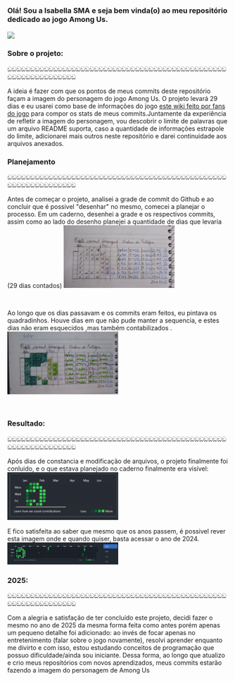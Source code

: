 ###  Olá! Sou a Isabella SMA e seja bem vinda(o) ao meu repositório dedicado ao jogo Among Us.



<img width= "55%" align="center" src="https://storage.stwonline.com.br/180graus/uploads/ckeditor/pictures/2385593/93gaa4wm3z4hbenzlbxweq-1jxe.jpg">



### Sobre o projeto: 
ඞඞඞඞඞඞඞඞඞඞඞඞඞඞඞඞඞඞඞඞඞඞඞඞඞඞඞඞඞඞඞඞඞඞඞඞඞඞඞඞඞඞඞඞඞඞඞඞඞඞඞඞඞඞඞඞඞඞඞඞඞඞඞ

A ideia é fazer com que os pontos de meus commits deste repositório façam a imagem do personagem do jogo Among Us. O projeto levará 29 dias e eu usarei como base de informações do jogo [este wiki feito por fans do jogo](https://among-us.fandom.com/wiki/Among_Us_Wiki) para compor os stats de meus commits.Juntamente da experiência de refletir a imagem do personagem, vou descobrir o limite de palavras que um arquivo README suporta, caso a quantidade de informações estrapole do limite, adicionarei mais outros neste repositório e darei continuidade aos arquivos anexados.



### Planejamento
ඞඞඞඞඞඞඞඞඞඞඞඞඞඞඞඞඞඞඞඞඞඞඞඞඞඞඞඞඞඞඞඞඞඞඞඞඞඞඞඞඞඞඞඞඞඞඞඞඞඞඞඞඞඞඞඞඞඞඞඞඞඞඞ


Antes de começar o projeto, analisei a grade de commit do Github e ao concluir que é possivel "desenhar" no mesmo,  comecei a planejar o processo.
Em um caderno, desenhei a grade e os respectivos commits, assim como ao lado do desenho planejei a quantidade de dias que levaria (29 dias contados)
<img alig="center" width="50%" src="/src/parte caderno 2.jpg">

<br>

Ao longo que os dias passavam e os commits eram feitos, eu pintava os quadradinhos. Houve dias em que não pude manter a sequencia, e estes dias não eram esquecidos ,mas também contabilizados .
<img alig="center" width="50%" src="/src/grade-pintada.png"> 

<br>


### Resultado:
ඞඞඞඞඞඞඞඞඞඞඞඞඞඞඞඞඞඞඞඞඞඞඞඞඞඞඞඞඞඞඞඞඞඞඞඞඞඞඞඞඞඞඞඞඞඞඞඞඞඞඞඞඞඞඞඞඞඞඞඞඞඞඞ

Após dias de constancia e modificação de arquivos, o projeto finalmente foi conluido, e o que estava planejado no caderno finalmente era visível: <br>
<img alig="center" width="50%" src="/src/Commits.png">

E fico satisfeita ao saber que mesmo que os anos passem, é possivel rever esta imagem onde e quando quiser, basta acessar o ano de 2024. 
<img alig="center" width="50%" src="/src/resultado-repo-amongus.png">



### 2025:
ඞඞඞඞඞඞඞඞඞඞඞඞඞඞඞඞඞඞඞඞඞඞඞඞඞඞඞඞඞඞඞඞඞඞඞඞඞඞඞඞඞඞඞඞඞඞඞඞඞඞඞඞඞඞඞඞඞඞඞඞඞඞඞ

Com a alegria e satisfação de ter concluído este projeto, decidi fazer o mesmo no ano de 2025 da mesma forma feita como antes porém apenas um pequeno detalhe foi adicionado: ao invés de focar apenas no entretenimento (falar sobre o jogo novamente), resolvi aprender enquanto me divirto e com isso, estou estudando conceitos de programação que possuo dificuldade/ainda sou iniciante. Dessa forma, ao longo que atualizo e crio meus repositórios com novos aprendizados, meus commits estarão fazendo a imagem do personagem de Among Us 